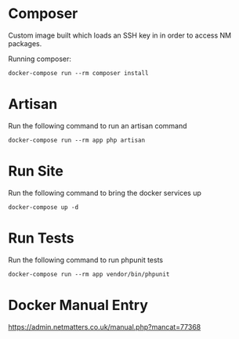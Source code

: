 # Composer
Custom image built which loads an SSH key in in order to access NM packages.

Running composer:

```
docker-compose run --rm composer install
```

# Artisan
Run the following command to run an artisan command

```
docker-compose run --rm app php artisan
```

# Run Site
Run the following command to bring the docker services up
```
docker-compose up -d
```

# Run Tests
Run the following command to run phpunit tests
```
docker-compose run --rm app vendor/bin/phpunit
```

# Docker Manual Entry
https://admin.netmatters.co.uk/manual.php?mancat=77368
